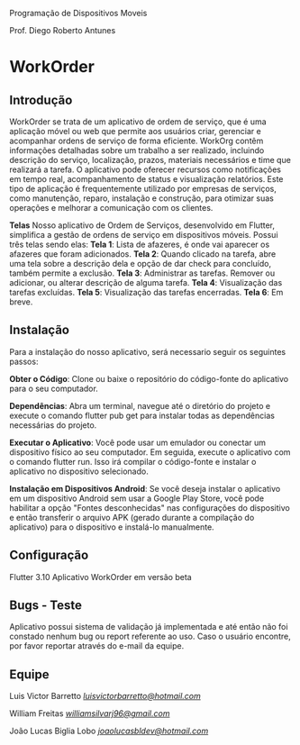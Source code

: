 Programação de Dispositivos Moveis

Prof. Diego Roberto Antunes
# WorkOrder 
## Introdução
WorkOrder se trata de um aplicativo de ordem de serviço, que é uma aplicação móvel ou web que permite aos usuários criar, gerenciar e acompanhar ordens de serviço de forma eficiente. WorkOrg contêm informações detalhadas sobre um trabalho a ser realizado, incluindo descrição do serviço, localização, prazos, materiais necessários e time que realizará a tarefa. O aplicativo pode oferecer recursos como notificações em tempo real, acompanhamento de status e visualização relatórios. Este tipo de aplicação é frequentemente utilizado por empresas de serviços, como manutenção, reparo, instalação e construção, para otimizar suas operações e melhorar a comunicação com os clientes. 

**Telas**
Nosso aplicativo de Ordem de Serviços, desenvolvido em Flutter, simplifica a gestão de ordens de serviço em dispositivos móveis. Possui três telas sendo elas: 
**Tela 1**: Lista de afazeres, é onde vai aparecer os afazeres que foram adicionados.
**Tela 2**: Quando clicado na tarefa, abre uma tela sobre a descrição dela e opção de dar check para concluído, também permite a exclusão.
**Tela 3**: Administrar as tarefas. Remover ou adicionar, ou alterar descrição de alguma tarefa.
**Tela 4**: Visualização das tarefas excluídas.
**Tela 5**: Visualização das tarefas encerradas.
**Tela 6**: Em breve.

## Instalação
Para a instalação do nosso aplicativo, será necessario seguir os seguintes passos:

**Obter o Código**: Clone ou baixe o repositório do código-fonte do aplicativo para o seu computador.

**Dependências**: Abra um terminal, navegue até o diretório do projeto e execute o comando flutter pub get para instalar todas as dependências necessárias do projeto.

**Executar o Aplicativo**: Você pode usar um emulador ou conectar um dispositivo físico ao seu computador. Em seguida, execute o aplicativo com o comando flutter run. Isso irá compilar o código-fonte e instalar o aplicativo no dispositivo selecionado.

**Instalação em Dispositivos Android**: Se você deseja instalar o aplicativo em um dispositivo Android sem usar a Google Play Store, você pode habilitar a opção "Fontes desconhecidas" nas configurações do dispositivo e então transferir o arquivo APK (gerado durante a compilação do aplicativo) para o dispositivo e instalá-lo manualmente.
## Configuração
Flutter 3.10
Aplicativo WorkOrder em versão beta

## Bugs - Teste
Aplicativo possui sistema de validação já implementada e até então não foi constado nenhum bug ou report referente ao uso. Caso o usuário encontre, por favor reportar através do e-mail da equipe. 

## Equipe
Luis Victor Barretto
*luisvictorbarretto@hotmail.com*

William Freitas 
*williamsilvarj96@gmail.com*

João Lucas Biglia Lobo 
*joaolucasbldev@hotmail.com*
